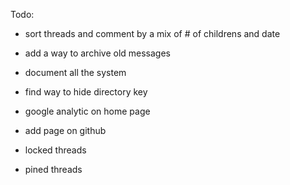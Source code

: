 Todo:

- sort threads and comment by a mix of # of childrens and date
- add a way to archive old messages
- document all the system
- find way to hide directory key
- google analytic on home page
- add page on github

- locked threads
- pined threads
